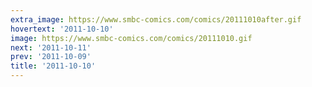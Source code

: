 ```yaml
---
extra_image: https://www.smbc-comics.com/comics/20111010after.gif
hovertext: '2011-10-10'
image: https://www.smbc-comics.com/comics/20111010.gif
next: '2011-10-11'
prev: '2011-10-09'
title: '2011-10-10'
---
```

